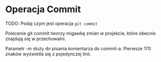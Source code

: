 Operacja Commit
===============

TODO: Podaj czym jest operacja `git commit`

Polecenie git commit tworzy migawkę zmian w projekcie, które obecnie znajdują się w przechowalni.

Parametr -m służy do pisania komentarza do commit-a. Pierwsze 170 znaków wyświetla się z pojedynczej linii.